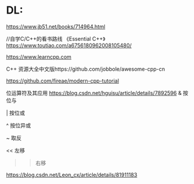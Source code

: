 # DL:
https://www.jb51.net/books/714964.html

//自学C/C++的看书路线 《Essential C++》
https://www.toutiao.com/a6756180962008105480/

https://www.learncpp.com


C++ 资源大全中文版https://github.com/jobbole/awesome-cpp-cn

https://github.com/fireae/modern-cpp-tutorial


位运算符及其应用
https://blog.csdn.net/hguisu/article/details/7892596
& 按位与

| 按位或

^ 按位异或

~ 取反

<< 左移

>> 右移

https://blog.csdn.net/Leon_cx/article/details/81911183
